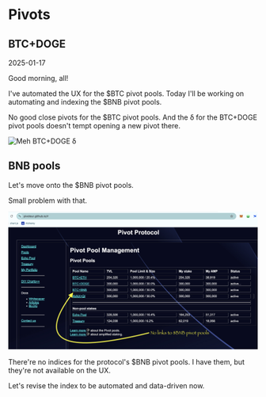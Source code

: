 # Pivots

## BTC+DOGE

2025-01-17

Good morning, all!

I've automated the UX for the $BTC pivot pools. Today I'll be working on automating and indexing the $BNB pivot pools.

No good close pivots for the $BTC pivot pools. And the δ for the BTC+DOGE pivot pools doesn't tempt opening a new pivot there.

![Meh BTC+DOGE δ](imgs/01-meh-δ.png)

## BNB pools

Let's move onto the $BNB pivot pools.

Small problem with that.

![No links to $BNB pivot pools](imgs/02-no-bnb-pools.png)

There're no indices for the protocol's $BNB pivot pools. I have them, but they're not available on the UX.

Let's revise the index to be automated and data-driven now.


